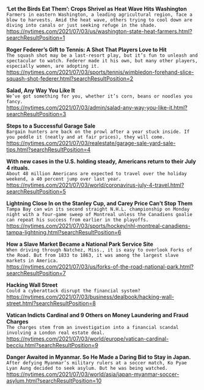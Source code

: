 **‘Let the Birds Eat Them’: Crops Shrivel as Heat Wave Hits Washington**\
`Farmers in eastern Washington, a leading agricultural region, face a blow to harvests. Amid the heat wave, others trying to cool down are diving into canals or just seeking refuge in the shade.`\
https://nytimes.com/2021/07/03/us/washington-state-heat-farmers.html?searchResultPosition=1

**Roger Federer’s Gift to Tennis: A Shot That Players Love to Hit**\
`The squash shot may be a last-resort play, but it’s fun to unleash and spectacular to watch. Federer made it his own, but many other players, especially women, are adopting it.`\
https://nytimes.com/2021/07/03/sports/tennis/wimbledon-forehand-slice-squash-shot-federer.html?searchResultPosition=2

**Salad, Any Way You Like It**\
`We’ve got something for you, whether it’s corn, beans or noodles you fancy.`\
https://nytimes.com/2021/07/03/admin/salad-any-way-you-like-it.html?searchResultPosition=3

**Steps to a Successful Garage Sale**\
`Bargain hunters are back on the prowl after a year stuck inside. If you peddle it (neatly and at fair prices), they will come.`\
https://nytimes.com/2021/07/03/realestate/garage-sale-yard-sale-tips.html?searchResultPosition=4

**With new cases in the U.S. holding steady, Americans return to their July 4 rituals.**\
`About 48 million Americans are expected to travel over the holiday weekend, a 40 percent jump over last year.`\
https://nytimes.com/2021/07/03/world/coronavirus-july-4-travel.html?searchResultPosition=5

**Lightning Close In on the Stanley Cup, and Carey Price Can’t Stop Them**\
`Tampa Bay can win its second straight N.H.L. championship on Monday night with a four-game sweep of Montreal unless the Canadiens goalie can repeat his success from earlier in the playoffs.`\
https://nytimes.com/2021/07/03/sports/hockey/nhl-montreal-canadiens-tampa-lightning.html?searchResultPosition=6

**How a Slave Market Became a National Park Service Site**\
`When driving through Natchez, Miss., it is easy to overlook Forks of the Road. But from 1833 to 1863, it was among the largest slave markets in America.`\
https://nytimes.com/2021/07/03/us/forks-of-the-road-national-park.html?searchResultPosition=7

**Hacking Wall Street**\
`Could a cyberattack disrupt the financial system?`\
https://nytimes.com/2021/07/03/business/dealbook/hacking-wall-street.html?searchResultPosition=8

**Vatican Indicts Cardinal and 9 Others on Money Laundering and Fraud Charges**\
`The charges stem from an investigation into a financial scandal involving a London real estate deal.`\
https://nytimes.com/2021/07/03/world/europe/vatican-cardinal-becciu.html?searchResultPosition=9

**Danger Awaited in Myanmar. So He Made a Daring Bid to Stay in Japan.**\
`After defying Myanmar’s military rulers at a soccer match, Ko Pyae Lyan Aung decided to seek asylum. But he was being watched.`\
https://nytimes.com/2021/07/03/world/asia/japan-myanmar-soccer-asylum.html?searchResultPosition=10

